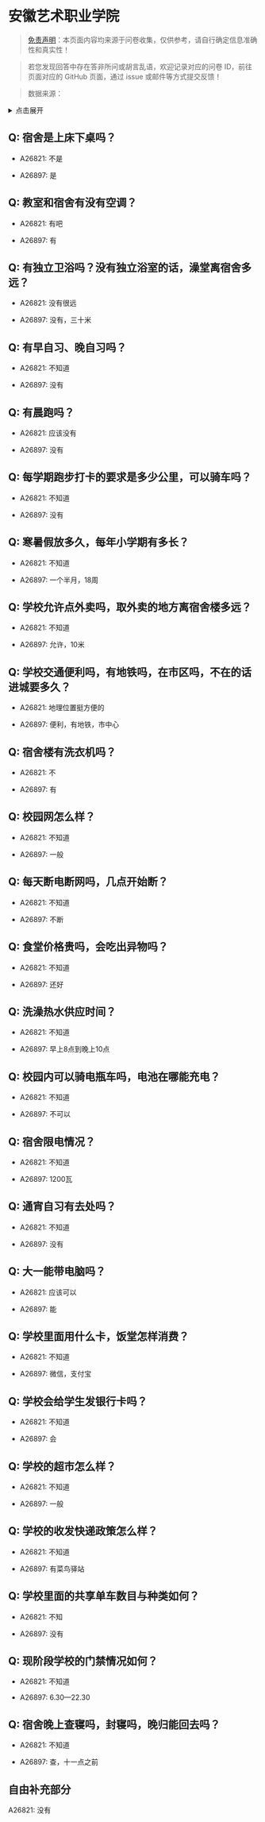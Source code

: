 # 安徽艺术职业学院

> [免责声明](https://colleges.chat/#_3)：本页面内容均来源于问卷收集，仅供参考，请自行确定信息准确性和真实性！

> 若您发现回答中存在答非所问或胡言乱语，欢迎记录对应的问卷 ID，前往页面对应的 GitHub 页面，通过 issue 或邮件等方式提交反馈！

> 数据来源：

<details><summary>点击展开</summary>
<ul>
<li>A26821: 3123344870@qq.com (2024 年 09 月)</li>
<li>A26897: 3460848406@qq.com (2024 年 09 月)</li>
</ul>
</details>

## Q: 宿舍是上床下桌吗？

- A26821: 不是

- A26897: 是

## Q: 教室和宿舍有没有空调？

- A26821: 有吧

- A26897: 有

## Q: 有独立卫浴吗？没有独立浴室的话，澡堂离宿舍多远？

- A26821: 没有很远

- A26897: 没有，三十米

## Q: 有早自习、晚自习吗？

- A26821: 不知道

- A26897: 没有

## Q: 有晨跑吗？

- A26821: 应该没有

- A26897: 没有

## Q: 每学期跑步打卡的要求是多少公里，可以骑车吗？

- A26821: 不知道

- A26897: 没有

## Q: 寒暑假放多久，每年小学期有多长？

- A26821: 不知道

- A26897: 一个半月，18周

## Q: 学校允许点外卖吗，取外卖的地方离宿舍楼多远？

- A26821: 不知道

- A26897: 允许，10米

## Q: 学校交通便利吗，有地铁吗，在市区吗，不在的话进城要多久？

- A26821: 地理位置挺方便的

- A26897: 便利，有地铁，市中心

## Q: 宿舍楼有洗衣机吗？

- A26821: 不

- A26897: 有

## Q: 校园网怎么样？

- A26821: 不知道

- A26897: 一般

## Q: 每天断电断网吗，几点开始断？

- A26821: 不知道

- A26897: 不断

## Q: 食堂价格贵吗，会吃出异物吗？

- A26821: 不知道

- A26897: 还好

## Q: 洗澡热水供应时间？

- A26821: 不知道

- A26897: 早上8点到晚上10点

## Q: 校园内可以骑电瓶车吗，电池在哪能充电？

- A26821: 不知道

- A26897: 不可以

## Q: 宿舍限电情况？

- A26821: 不知道

- A26897: 1200瓦

## Q: 通宵自习有去处吗？

- A26821: 不知道

- A26897: 没有

## Q: 大一能带电脑吗？

- A26821: 应该可以

- A26897: 能

## Q: 学校里面用什么卡，饭堂怎样消费？

- A26821: 不知道

- A26897: 微信，支付宝

## Q: 学校会给学生发银行卡吗？

- A26821: 不知道

- A26897: 会

## Q: 学校的超市怎么样？

- A26821: 不知道

- A26897: 一般

## Q: 学校的收发快递政策怎么样？

- A26821: 不知道

- A26897: 有菜鸟驿站

## Q: 学校里面的共享单车数目与种类如何？

- A26821: 不知

- A26897: 没有

## Q: 现阶段学校的门禁情况如何？

- A26821: 不知道

- A26897: 6.30—22.30

## Q: 宿舍晚上查寝吗，封寝吗，晚归能回去吗？

- A26821: 不知道

- A26897: 查，十一点之前

## 自由补充部分

A26821: 没有